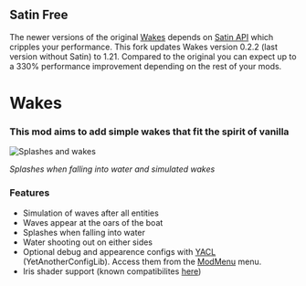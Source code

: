 ## Satin Free
The newer versions of the original [Wakes](https://modrinth.com/mod/wakes) depends on [Satin API](https://modrinth.com/mod/satin-api) which cripples your performance. This fork updates Wakes version 0.2.2 (last version without Satin) to 1.21. Compared to the original you can expect up to a 330% performance improvement depending on the rest of your mods.

# Wakes
### This mod aims to add simple wakes that fit the spirit of vanilla

![Splashes and wakes](https://github.com/Commander07/wakes/blob/main/imgs/features_0.2.2.png?raw=true)

*Splashes when falling into water and simulated wakes*

### Features
- Simulation of waves after all entities
- Waves appear at the oars of the boat
- Splashes when falling into water
- Water shooting out on either sides
- Optional debug and appearence configs with [YACL](https://modrinth.com/mod/yacl) (YetAnotherConfigLib). Access them from the [ModMenu](https://modrinth.com/mod/modmenu) menu.
- Iris shader support (known compatibilites [here](https://github.com/Commander07/wakes/blob/main/shader_compat.md))
